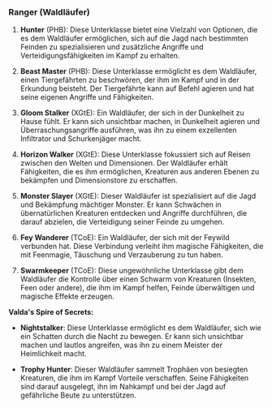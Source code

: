 
### **Ranger (Waldläufer)**

1. **Hunter** (PHB): Diese Unterklasse bietet eine Vielzahl von Optionen, die es dem Waldläufer ermöglichen, sich auf die Jagd nach bestimmten Feinden zu spezialisieren und zusätzliche Angriffe und Verteidigungsfähigkeiten im Kampf zu erhalten.
    
2. **Beast Master** (PHB): Diese Unterklasse ermöglicht es dem Waldläufer, einen Tiergefährten zu beschwören, der ihm im Kampf und in der Erkundung beisteht. Der Tiergefährte kann auf Befehl agieren und hat seine eigenen Angriffe und Fähigkeiten.
    
3. **Gloom Stalker** (XGtE): Ein Waldläufer, der sich in der Dunkelheit zu Hause fühlt. Er kann sich unsichtbar machen, in Dunkelheit agieren und Überraschungsangriffe ausführen, was ihn zu einem exzellenten Infiltrator und Schurkenjäger macht.
    
4. **Horizon Walker** (XGtE): Diese Unterklasse fokussiert sich auf Reisen zwischen den Welten und Dimensionen. Der Waldläufer erhält Fähigkeiten, die es ihm ermöglichen, Kreaturen aus anderen Ebenen zu bekämpfen und Dimensionstore zu erschaffen.
    
5. **Monster Slayer** (XGtE): Dieser Waldläufer ist spezialisiert auf die Jagd und Bekämpfung mächtiger Monster. Er kann Schwächen in übernatürlichen Kreaturen entdecken und Angriffe durchführen, die darauf abzielen, die Verteidigung seiner Feinde zu umgehen.
    
6. **Fey Wanderer** (TCoE): Ein Waldläufer, der sich mit der Feywild verbunden hat. Diese Verbindung verleiht ihm magische Fähigkeiten, die mit Feenmagie, Täuschung und Verzauberung zu tun haben.
    
7. **Swarmkeeper** (TCoE): Diese ungewöhnliche Unterklasse gibt dem Waldläufer die Kontrolle über einen Schwarm von Kreaturen (Insekten, Feen oder andere), die ihm im Kampf helfen, Feinde überwältigen und magische Effekte erzeugen.
    

**Valda's Spire of Secrets:**

- **Nightstalker**: Diese Unterklasse ermöglicht es dem Waldläufer, sich wie ein Schatten durch die Nacht zu bewegen. Er kann sich unsichtbar machen und lautlos angreifen, was ihn zu einem Meister der Heimlichkeit macht.
    
- **Trophy Hunter**: Dieser Waldläufer sammelt Trophäen von besiegten Kreaturen, die ihm im Kampf Vorteile verschaffen. Seine Fähigkeiten sind darauf ausgelegt, ihn im Nahkampf und bei der Jagd auf gefährliche Beute zu unterstützen.